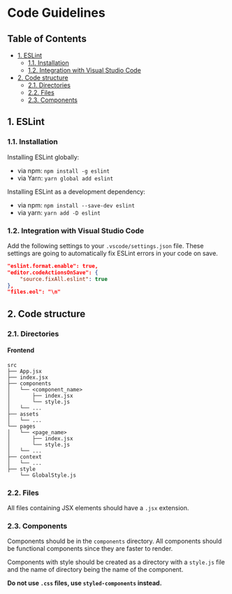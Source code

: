 # Code Guidelines<!-- omit in toc -->

## Table of Contents<!-- omit in toc -->

- [1. ESLint](#1-eslint)
  - [1.1. Installation](#11-installation)
  - [1.2. Integration with Visual Studio Code](#12-integration-with-visual-studio-code)
- [2. Code structure](#2-code-structure)
  - [2.1. Directories](#21-directories)
  - [2.2. Files](#22-files)
  - [2.3. Components](#23-components)

## 1. ESLint

### 1.1. Installation

Installing ESLint globally:

- via npm: `npm install -g eslint`
- via Yarn: `yarn global add eslint`

Installing ESLint as a development dependency:

- via npm: `npm install --save-dev eslint`
- via yarn: `yarn add -D eslint`

### 1.2. Integration with Visual Studio Code

Add the following settings to your `.vscode/settings.json` file. These settings are going to automatically fix ESLint errors in your code on save.

```json
"eslint.format.enable": true,
"editor.codeActionsOnSave": {
    "source.fixAll.eslint": true
},
"files.eol": "\n"
```

## 2. Code structure

### 2.1. Directories

#### Frontend

```tree
src
├── App.jsx
├── index.jsx
├── components
│   └── <component_name>
│       ├── index.jsx
│       └── style.js
│   └── ...
├── assets
│   └── ...
└── pages
│   └── <page_name>
│       ├── index.jsx
│       └── style.js
│   └── ...
├── context
│   └── ...
├── style
    └── GlobalStyle.js
```

### 2.2. Files

All files containing JSX elements should have a `.jsx` extension.

### 2.3. Components

Components should be in the `components` directory. All components should be functional components since they are faster to render.

Components with style should be created as a directory with a `style.js` file and the name of directory being the name of the component.

**Do not use `.css` files, use `styled-components` instead.**
